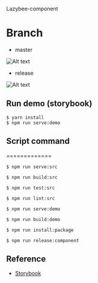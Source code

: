 Lazybee-component

Branch
=============
* master

![Alt text](https://codebuild.ap-northeast-1.amazonaws.com/badges?uuid=eyJlbmNyeXB0ZWREYXRhIjoiUUpnZ2pJbTdkak5DZmQ0T3I2cm5FL3NRZC9xRENJRGFuUzlpeVNMYS9zRzMzQTBPNUt6TlYxa3NMVVBLVTAwWVlCbHpGNU9pVzgxd3ZhNGJoSm5yYUpZPSIsIml2UGFyYW1ldGVyU3BlYyI6IlhzQmQxenE4ZkwyQ0FvVUEiLCJtYXRlcmlhbFNldFNlcmlhbCI6MX0%3D&branch=master)
* release

![Alt text](https://codebuild.ap-northeast-1.amazonaws.com/badges?uuid=eyJlbmNyeXB0ZWREYXRhIjoiUUpnZ2pJbTdkak5DZmQ0T3I2cm5FL3NRZC9xRENJRGFuUzlpeVNMYS9zRzMzQTBPNUt6TlYxa3NMVVBLVTAwWVlCbHpGNU9pVzgxd3ZhNGJoSm5yYUpZPSIsIml2UGFyYW1ldGVyU3BlYyI6IlhzQmQxenE4ZkwyQ0FvVUEiLCJtYXRlcmlhbFNldFNlcmlhbCI6MX0%3D&branch=release)


## Run demo (storybook)
```
$ yarn install
$ npm run serve:demo
```

## Script command
=============
```
$ npm run serve:src

$ npm run build:src

$ npm run test:src

$ npm run lint:src

$ npm run serve:demo

$ npm run build:demo

$ npm run install:package

$ npm run release:component
```


## Reference
 - [Storybook](https://s3-ap-northeast-1.amazonaws.com/lazybee-demo/demo/index.html)
